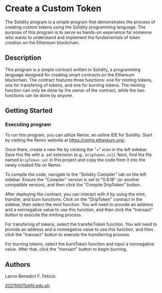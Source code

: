 # Create a Custom Token
The Solidity program is a simple program that demonstrates the process of creating custom tokens using the Solidity programming language.
The purpose of this program is to serve as hands-on experience for someone who wants to understand and implement the fundamentals of token creation on the Ethereum blockchain.

## Description
This program is a simple contract written in Solidity, a programming language designed for creating smart contracts on the Ethereum blockchain.
The contract features three functions: one for minting tokens, one for transfering of tokens, and one for burning tokens. The minting function can only be done by the owner of the contract, while the two functions can be done by anyone.

## Getting Started

### Executing program
To run this program, you can utilize Remix, an online IDE for Solidity. Start by visiting the Remix website at https://remix.ethereum.org/.

Once there, create a new file by clicking the "+" icon in the left sidebar. Save this file with a .sol extension (e.g., `DripToken.sol`). Next, find the file named `DripToken.sol` in this project and copy the code from it into the newly created file on Remix.

To compile the code, navigate to the "Solidity Compiler" tab on the left sidebar. Ensure the "Compiler" version is set to "0.8.18" (or another compatible version), and then click the "Compile DripToken" button.

After deploying the contract, you can interact with it by using the mint, transfer, and burn functions. Click on the "DripToken" contract in the sidebar, then select the mint function. You will need to provide an address and a nonnegative value to use this function, and then click the "transact" button to execute the minting process. 

For transfering of tokens, select the transferToken function.  You will need to provide an address and a nonnegative value to use this function, and then click the "transact" button to execute the transferring process. 

For burning tokens, select the burnToken function and input a nonnegative value. After that, click the "transact" button to begin burning. 

## Authors
Lance Benedict F. Feticio

202110075@fit.edu.ph
